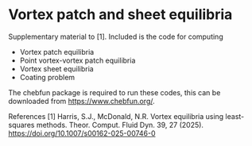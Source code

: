 # Vortex patch and sheet equilibria

Supplementary material to [1]. Included is the code for computing
-  Vortex patch equilibria
-  Point vortex-vortex patch equilibria
-  Vortex sheet equilibria
-  Coating problem

The chebfun package is required to run these codes, this can be downloaded from https://www.chebfun.org/.

References 
[1] Harris, S.J., McDonald, N.R. Vortex equilibria using least-squares methods. Theor. Comput. Fluid Dyn. 39, 27 (2025). https://doi.org/10.1007/s00162-025-00746-0
